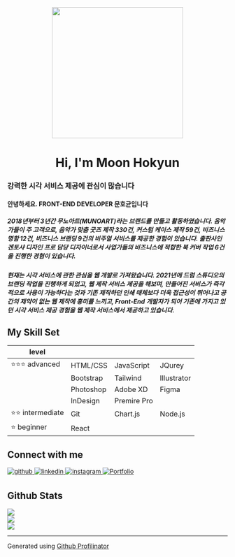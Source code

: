 <div align="center">
<img src="https://i.ibb.co/W67T4MW/li-1.png" align="center" height="300" width="" />
</div>  
  

# <div align="center">Hi, I'm Moon Hokyun</div>

### 강력한 시각 서비스 제공에 관심이 많습니다  
  

#### 안녕하세요. FRONT-END DEVELOPER 문호균입니다  
  

##### 2018년부터 3년간 무노아트(MUNOART)라는 브랜드를 만들고 활동하였습니다. 음악가들이 주 고객으로, 음악가 맞춤 굿즈 제작 330건, 커스텀 케이스 제작 59건, 비즈니스 명함 12건, 비즈니스 브랜딩 9건의 비주얼 서비스를 제공한 경험이 있습니다. 출판사인 겐토샤 디자인 프로 담당 디자이너로서 사업가들의 비즈니스에 적합한 북 커버 작업 6건을 진행한 경험이 있습니다.  
  

##### 현재는 시각 서비스에 관한 관심을 웹 개발로 가져왔습니다. 2021년에 드럼 스튜디오의 브랜딩 작업을 진행하게 되었고, 웹 제작 서비스 제공을 해보며, 만들어진 서비스가 즉각적으로 사용이 가능하다는 것과 기존 제작하던 인쇄 매체보다 더욱 접근성이 뛰어나고 공간의 제약이 없는 웹 제작에 흥미를 느끼고, Front-End 개발자가 되어 기존에 가지고 있던 시각 서비스 제공 경험을 웹 제작 서비스에서 제공하고 있습니다.  

## My Skill Set  

| level        |           |             |             |
|--------------|-----------|-------------|-------------|
| ⭐⭐⭐ advanced |  HTML/CSS |  JavaScript |    JQurey   |
|              | Bootstrap |   Tailwind  | Illustrator |
|              | Photoshop |   Adobe XD  |    Figma    |
|              |  InDesign | Premire Pro |             |
| ⭐⭐ intermediate  |    Git    |   Chart.js  |   Node.js   |
| ⭐ beginner |   React   |             |             |

## Connect with me  
<div align="leftr">
<a href="https://github.com/Moonhokyun" target="_blank">
<img src=https://img.shields.io/badge/github-%2324292e.svg?&style=for-the-badge&logo=github&logoColor=white alt=github style="margin-bottom: 5px;" />
</a>
<a href="https://linkedin.com/in/hokyun-moon-a4a515221" target="_blank">
<img src=https://img.shields.io/badge/linkedin-%231E77B5.svg?&style=for-the-badge&logo=linkedin&logoColor=white alt=linkedin style="margin-bottom: 5px;" />
</a>
<a href="https://instagram.com/muno_art/" target="_blank">
<img src=https://img.shields.io/badge/instagram-%23000000.svg?&style=for-the-badge&logo=instagram&logoColor=white alt=instagram style="margin-bottom: 5px;" />
</a>
<a href="https://soulty321.myportfolio.com" target="_blank">
<img src=https://ifh.cc/g/YD1KqZ.png alt=Portfolio Site style="margin-bottom: 5px;"/>
 </a>  
</div>  

## Github Stats  
<div align="left"><img src="https://github-readme-stats.vercel.app/api?username=Moonhokyun&show_icons=true&count_private=true&hide_border=true" align="center" /></div>  

<div align="left"><img src="https://github-readme-stats.vercel.app/api/top-langs/?username=Moonhokyun&hide_border=true&layout=compact" align="center" /></div>  

<div align="left">
<img src="https://komarev.com/ghpvc/?username=Moonhokyun&&style=flat-square" align="center" />
</div>  

----
<div align="left">Generated using <a href="https://profilinator.rishav.dev/" target="_blank">Github Profilinator</a></div>

